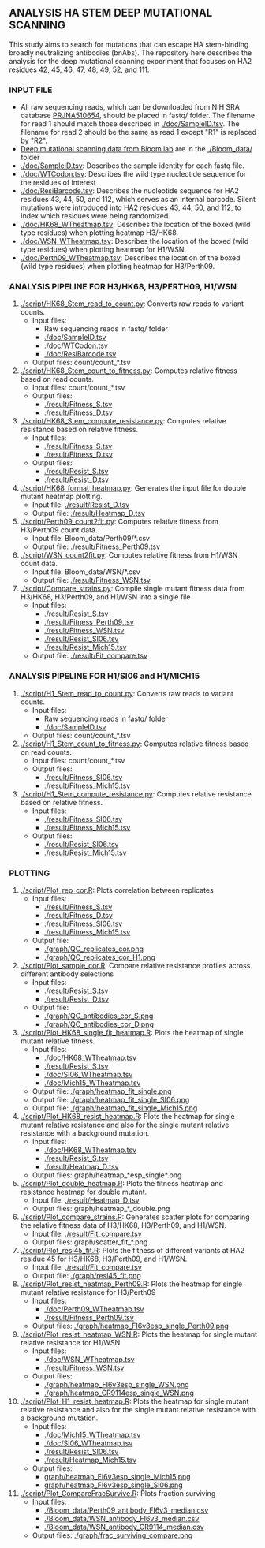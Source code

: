 ## ANALYSIS HA STEM DEEP MUTATIONAL SCANNING
This study aims to search for mutations that can escape HA stem-binding broadly neutralizing antibodies (bnAbs). The repository here describes the analysis for the deep mutational scanning experiment that focuses on HA2 residues 42, 45, 46, 47, 48, 49, 52, and 111.

### INPUT FILE
* All raw sequencing reads, which can be downloaded from NIH SRA database [PRJNA510654](https://www.ncbi.nlm.nih.gov/bioproject/PRJNA510654), should be placed in fastq/ folder. The filename for read 1 should match those described in [./doc/SampleID.tsv](./doc/SampleID.tsv). The filename for read 2 should be the same as read 1 except "R1" is replaced by "R2".
* [Deep mutational scanning data from Bloom lab](https://github.com/jbloomlab/HA\_stalkbnAb\_MAP) are in the [./Bloom\_data/](./Bloom\_data/) folder
* [./doc/SampleID.tsv](./doc/SampleID.tsv): Describes the sample identity for each fastq file.
* [./doc/WTCodon.tsv](./doc/WTCodon.tsv): Describes the wild type nucleotide sequence for the residues of interest
* [./doc/ResiBarcode.tsv](./doc/ResiBarcode.tsv): Describes the nucleotide sequence for HA2 residues 43, 44, 50, and 112, which serves as an internal barcode. Silent mutations were introduced into HA2 residues 43, 44, 50, and 112, to index which residues were being randomized. 
* [./doc/HK68\_WTheatmap.tsv](./doc/HK68\_WTheatmap.tsv): Describes the location of the boxed (wild type residues) when plotting heatmap H3/HK68.
* [./doc/WSN\_WTheatmap.tsv](./doc/WSN\_WTheatmap.tsv): Describes the location of the boxed (wild type residues) when plotting heatmap for H1/WSN.
* [./doc/Perth09\_WTheatmap.tsv](./doc/Perth09\_WTheatmap.tsv): Describes the location of the boxed (wild type residues) when plotting heatmap for H3/Perth09.

### ANALYSIS PIPELINE FOR H3/HK68, H3/PERTH09, H1/WSN
1. [./script/HK68\_Stem\_read\_to\_count.py](./script/HK68_Stem_read_to_count.py): Converts raw reads to variant counts.
    - Input files: 
      - Raw sequencing reads in fastq/ folder
      - [./doc/SampleID.tsv](./doc/SampleID.tsv)
      - [./doc/WTCodon.tsv](./doc/WTCodon.tsv)
      - [./doc/ResiBarcode.tsv](./doc/ResiBarcode.tsv)
    - Output files: count/count\_\*.tsv
2. [./script/HK68\_Stem\_count\_to\_fitness.py](./script/HK68_Stem_count_to_fitness.py): Computes relative fitness based on read counts.
    - Input files: count/count\_\*.tsv
    - Output files:
      - [./result/Fitness\_S.tsv](./result/Fitness\_S.tsv)
      - [./result/Fitness\_D.tsv](./result/Fitness\_D.tsv)
3. [./script/HK68\_Stem\_compute\_resistance.py](./script/HK68\_Stem\_compute\_resistance.py): Computes relative resistance based on relative fitness.
    - Input files:
      - [./result/Fitness\_S.tsv](./result/Fitness\_S.tsv)
      - [./result/Fitness\_D.tsv](./result/Fitness\_D.tsv)
    - Output files:
      - [./result/Resist\_S.tsv](./result/Resist\_S.tsv)
      - [./result/Resist\_D.tsv](./result/Resist\_D.tsv)
4. [./script/HK68\_format\_heatmap.py](./script/HK68\_format\_heatmap.py): Generates the input file for double mutant heatmap plotting.
    - Input file: [./result/Resist\_D.tsv](./result/Resist\_D.tsv)
    - Output file: [./result/Heatmap\_D.tsv](./result/Heatmap\_D.tsv)
5. [./script/Perth09\_count2fit.py](./script/Perth09\_count2fit.py): Computes relative fitness from H3/Perth09 count data.
    - Input file: Bloom\_data/Perth09\/\*.csv
    - Output file: [./result/Fitness\_Perth09.tsv](./result/Fitness\_Perth09.tsv)
6. [./script/WSN\_count2fit.py](./script/WSN\_count2fit.py): Computes relative fitness from H1/WSN count data.
    - Input file: Bloom\_data/WSN/\*.csv
    - Output file: [./result/Fitness\_WSN.tsv](./result/Fitness\_WSN.tsv)
7. [./script/Compare\_strains.py](./script/Compare\_strains.py): Compile single mutant fitness data from H3/HK68, H3/Perth09, and H1/WSN into a single file
    - Input files:
      - [./result/Resist\_S.tsv](./result/Resist\_S.tsv)
      - [./result/Fitness\_Perth09.tsv](./result/Fitness\_Perth09.tsv)
      - [./result/Fitness\_WSN.tsv](./result/Fitness\_WSN.tsv)
      - [./result/Resist\_SI06.tsv](./result/Resist\_SI06.tsv)
      - [./result/Resist\_Mich15.tsv](./result/Resist\_Mich15.tsv)
    - Output file: [./result/Fit\_compare.tsv](./result/Fit\_compare.tsv)

### ANALYSIS PIPELINE FOR H1/SI06 and H1/MICH15
1. [./script/H1\_Stem\_read\_to\_count.py](./script/H1_Stem_read_to_count.py): Converts raw reads to variant counts.
    - Input files: 
      - Raw sequencing reads in fastq/ folder
      - [./doc/SampleID.tsv](./doc/SampleID.tsv)
    - Output files: count/count\_\*.tsv
2. [./script/H1\_Stem\_count\_to\_fitness.py](./script/H1_Stem_count_to_fitness.py): Computes relative fitness based on read counts.
    - Input files: count/count\_\*.tsv
    - Output files:
      - [./result/Fitness\_SI06.tsv](./result/Fitness\_SI06.tsv)
      - [./result/Fitness\_Mich15.tsv](./result/Fitness\_Mich15.tsv) 
3. [./script/H1\_Stem\_compute\_resistance.py](./script/H1\_Stem\_compute\_resistance.py): Computes relative resistance based on relative fitness.
    - Input files:
      - [./result/Fitness\_SI06.tsv](./result/Fitness\_SI06.tsv)
      - [./result/Fitness\_Mich15.tsv](./result/Fitness\_Mich15.tsv)
    - Output files:
      - [./result/Resist\_SI06.tsv](./result/Resist\_SI06.tsv)
      - [./result/Resist\_Mich15.tsv](./result/Resist\_Mich15.tsv)

### PLOTTING
1. [./script/Plot\_rep\_cor.R](./script/Plot\_rep\_cor.R): Plots correlation between replicates 
    - Input files: 
      - [./result/Fitness\_S.tsv](./result/Fitness\_S.tsv)
      - [./result/Fitness\_D.tsv](./result/Fitness\_D.tsv)
      - [./result/Fitness\_SI06.tsv](./result/Fitness\_SI06.tsv)
      - [./result/Fitness\_Mich15.tsv](./result/Fitness\_Mich15.tsv)
    - Output file:
      - [./graph/QC\_replicates\_cor.png](./graph/QC\_replicates\_cor.png)
      - [./graph/QC\_replicates\_cor\_H1.png](./graph/QC\_replicates\_cor\_H1.png)
2. [./script/Plot\_sample\_cor.R](./script/Plot\_sample\_cor.R): Compare relative resistance profiles across different antibody selections
   - Input files: 
      - [./result/Resist\_S.tsv](./result/Resist\_S.tsv)
      - [./result/Resist\_D.tsv](./result/Resist\_D.tsv)
   - Output file: 
      - [./graph/QC\_antibodies\_cor\_S.png](./graph/QC\_antibodies\_cor\_S.png)
      - [./graph/QC\_antibodies\_cor\_D.png](./graph/QC\_antibodies\_cor\_D.png)
3. [./script/Plot\_HK68\_single\_fit\_heatmap.R](./script/Plot\_HK68\_single\_fit\_heatmap.R): Plots the heatmap of single mutant relative fitness.
    - Input files:
      - [./doc/HK68\_WTheatmap.tsv](./doc/HK68\_WTheatmap.tsv)
      - [./result/Resist\_S.tsv](./result/Resist\_S.tsv)
      - [./doc/SI06\_WTheatmap.tsv](./doc/SI06\_WTheatmap.tsv)
      - [./doc/Mich15\_WTheatmap.tsv](./doc/Mich15\_WTheatmap.tsv)
    - Output file: [./graph/heatmap\_fit\_single.png](./graph/heatmap\_fit\_single.png)
    - Output file: [./graph/heatmap\_fit\_single\_SI06.png](./graph/heatmap\_fit\_single\_SI06.png)
    - Output file: [./graph/heatmap\_fit\_single\_Mich15.png](./graph/heatmap\_fit\_single\_Mich15.png)
4. [./script/Plot\_HK68\_resist\_heatmap.R](./script/Plot\_HK68\_resist\_heatmap.R): Plots the heatmap for single mutant relative resistance and also for the single mutant relative resistance with a background mutation.
    - Input files:
      - [./doc/HK68\_WTheatmap.tsv](./doc/HK68\_WTheatmap.tsv)
      - [./result/Resist\_S.tsv](./result/Resist\_S.tsv)
      - [./result/Heatmap\_D.tsv](./result/Heatmap\_D.tsv)
    - Output files: graph/heatmap\_\*esp\_single\*.png
5. [./script/Plot\_double\_heatmap.R](./script/Plot\_double\_heatmap.R): Plots the fitness heatmap and resistance heatmap for double mutant.
    - Input file: [./result/Heatmap\_D.tsv](./result/Heatmap\_D.tsv)
    - Output files: graph/heatmap\_\*\_double.png
6. [./script/Plot\_compare\_strains.R](./script/Plot\_compare\_strains.R): Generates scatter plots for comparing the relative fitness data of H3/HK68, H3/Perth09, and H1/WSN.
    - Input file: [./result/Fit\_compare.tsv](./result/Fit\_compare.tsv)
    - Output files: graph/scatter\_fit\_\*.png
7. [./script/Plot\_resi45\_fit.R](./script/Plot\_resi45\_fit.R): Plots the fitness of different variants at HA2 residue 45 for H3/HK68, H3/Perth09, and H1/WSN. 
    - Input file: [./result/Fit\_compare.tsv](./result/Fit\_compare.tsv)
    - Output file: [./graph/resi45\_fit.png](./graph/resi45\_fit.png)
8. [./script/Plot\_resist\_heatmap\_Perth09.R](./script/Plot\_resist\_heatmap\_Perth09.R): Plots the heatmap for single mutant relative resistance for H3/Perth09
    - Input files:
      - [./doc/Perth09\_WTheatmap.tsv](./doc/Perth09\_WTheatmap.tsv)
      - [./result/Fitness\_Perth09.tsv](./result/Fitness\_Perth09.tsv)
    - Output files: [./graph/heatmap\_FI6v3esp\_single\_Perth09.png](./graph/heatmap\_FI6v3esp\_single\_Perth09.png)
9. [./script/Plot\_resist\_heatmap\_WSN.R](./script/Plot\_resist\_heatmap\_WSN.R): Plots the heatmap for single mutant relative resistance for H1/WSN
    - Input files:
      - [./doc/WSN\_WTheatmap.tsv](./doc/WSN\_WTheatmap.tsv)
      - [./result/Fitness\_WSN.tsv](./result/Fitness\_WSN.tsv)
    - Output files:
      - [./graph/heatmap\_FI6v3esp\_single\_WSN.png](./graph/heatmap\_FI6v3esp\_single\_WSN.png)
      - [./graph/heatmap\_CR9114esp\_single\_WSN.png](./graph/heatmap\_CR9114esp\_single\_WSN.png)
10. [./script/Plot\_H1\_resist\_heatmap.R](./script/Plot\_H1\_resist\_heatmap.R): Plots the heatmap for single mutant relative resistance and also for the single mutant relative resistance with a background mutation.
    - Input files:
      - [./doc/Mich15\_WTheatmap.tsv](./doc/SI06\_WTheatmap.tsv)
      - [./doc/SI06\_WTheatmap.tsv](./doc/Mich15\_WTheatmap.tsv)
      - [./result/Resist\_SI06.tsv](./result/Resist\_SI06.tsv)
      - [./result/Heatmap\_Mich15.tsv](./result/Heatmap\_Mich15.tsv)
    - Output files:
      - [graph/heatmap\_FI6v3esp\_single\_Mich15.png](graph/heatmap\_FI6v3esp\_single\_Mich15.png)
      - [graph/heatmap\_FI6v3esp\_single\_SI06.png](graph/heatmap\_FI6v3esp\_single\_SI06.png)
11. [./script/Plot\_CompareFracSurvive.R](./script/Plot\_CompareFracSurvive.R): Plots fraction surviving
    - Input files:
      - [./Bloom_data/Perth09\_antibody\_FI6v3\_median.csv](./Bloom_data/Perth09\_antibody\_FI6v3\_median.csv)
      - [./Bloom\_data/WSN\_antibody\_FI6v3\_median.csv](./Bloom\_data/WSN\_antibody\_FI6v3\_median.csv)
      - [./Bloom\_data/WSN\_antibody\_CR9114\_median.csv](./Bloom\_data/WSN\_antibody\_CR9114\_median.csv)
    - Output files: [./graph/frac\_surviving\_compare.png](./graph/frac\_surviving\_compare.png)
